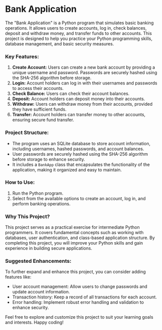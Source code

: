 # **Bank Application**

The "Bank Application" is a Python program that simulates basic banking operations. It allows users to create accounts, log in, check balances, deposit and withdraw money, and transfer funds to other accounts. This project is designed to help you practice your Python programming skills, database management, and basic security measures.

### Key Features:

1. **Create Account:** Users can create a new bank account by providing a unique username and password. Passwords are securely hashed using the SHA-256 algorithm before storage.
2. **Login:** Account holders can log in with their usernames and passwords to access their accounts.
3. **Check Balance:** Users can check their account balances.
4. **Deposit:** Account holders can deposit money into their accounts.
5. **Withdraw:** Users can withdraw money from their accounts, provided they have sufficient funds.
6. **Transfer:** Account holders can transfer money to other accounts, ensuring secure fund transfer.

### Project Structure:

- The program uses an SQLite database to store account information, including usernames, hashed passwords, and account balances.
- User passwords are securely hashed using the SHA-256 algorithm before storage to enhance security.
- It includes a `BankApp` class that encapsulates the functionality of the application, making it organized and easy to maintain.

### How to Use:

1. Run the Python program.
2. Select from the available options to create an account, log in, and perform banking operations.

### Why This Project?

This project serves as a practical exercise for intermediate Python programmers. It covers fundamental concepts such as working with databases, user authentication, and class-based application structure. By completing this project, you will improve your Python skills and gain experience in building secure applications.

### Suggested Enhancements:

To further expand and enhance this project, you can consider adding features like:

- User account management: Allow users to change passwords and update account information.
- Transaction history: Keep a record of all transactions for each account.
- Error handling: Implement robust error handling and validation to enhance security.

Feel free to explore and customize this project to suit your learning goals and interests. Happy coding!

